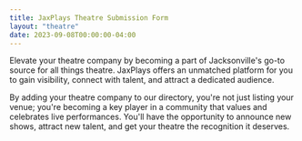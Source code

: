 ```yaml
---
title: JaxPlays Theatre Submission Form
layout: "theatre"
date: 2023-09-08T00:00:00-04:00
---
```

Elevate your theatre company by becoming a part of Jacksonville's go-to source for all things theatre. JaxPlays offers an unmatched platform for you to gain visibility, connect with talent, and attract a dedicated audience. 

By adding your theatre company to our directory, you're not just listing your venue; you're becoming a key player in a community that values and celebrates live performances. You'll have the opportunity to announce new shows, attract new talent, and get your theatre the recognition it deserves.